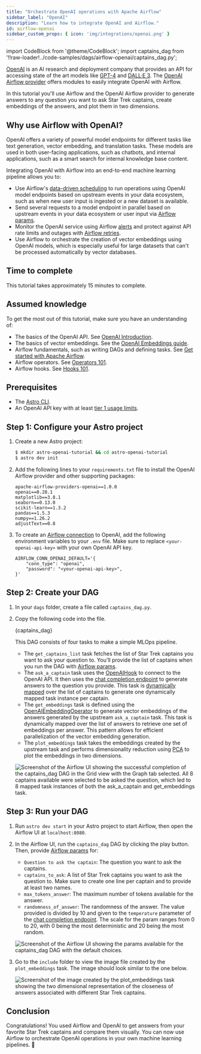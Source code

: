 ```yaml
---
title: "Orchestrate OpenAI operations with Apache Airflow"
sidebar_label: "OpenAI"
description: "Learn how to integrate OpenAI and Airflow."
id: airflow-openai
sidebar_custom_props: { icon: 'img/integrations/openai.png' }
---
```


import CodeBlock from '@theme/CodeBlock';
import captains_dag from '!!raw-loader!../code-samples/dags/airflow-openai/captains_dag.py';

[OpenAI](https://openai.com/) is an AI research and deployment company that provides an API for accessing state of the art models like [GPT-4](https://openai.com/gpt-4) and [DALL·E 3](https://openai.com/dall-e-3). The [OpenAI Airflow provider](https://airflow.apache.org/docs/apache-airflow-providers-openai/stable/index.html) offers modules to easily integrate OpenAI with Airflow.

In this tutorial you'll use Airflow and the OpenAI Airflow provider to generate answers to any question you want to ask Star Trek captains, create embeddings of the answers, and plot them in two dimensions. 

## Why use Airflow with OpenAI?

OpenAI offers a variety of powerful model endpoints for different tasks like text generation, vector embedding, and translation tasks. These models are used in both user-facing applications, such as chatbots, and internal applications, such as a smart search for internal knowledge base content.

Integrating OpenAI with Airflow into an end-to-end machine learning pipeline allows you to:

- Use Airflow's [data-driven scheduling](airflow-datasets.md) to run operations using OpenAI model endpoints based on upstream events in your data ecosystem, such as when new user input is ingested or a new dataset is available.
- Send several requests to a model endpoint in parallel based on upstream events in your data ecosystem or user input via [Airflow params](airflow-params.md).
- Monitor the OpenAI service using Airflow [alerts](error-notifications-in-airflow.md) and protect against API rate limits and outages with [Airflow retries](rerunning-dags.md#automatically-retry-tasks).
- Use Airflow to orchestrate the creation of vector embeddings using OpenAI models, which is especially useful for large datasets that can't be processed automatically by vector databases.

## Time to complete

This tutorial takes approximately 15 minutes to complete.

## Assumed knowledge

To get the most out of this tutorial, make sure you have an understanding of:

- The basics of the OpenAI API. See [OpenAI Introduction](https://platform.openai.com/docs/introduction).
- The basics of vector embeddings. See the [OpenAI Embeddings guide](https://platform.openai.com/docs/guides/embeddings).
- Airflow fundamentals, such as writing DAGs and defining tasks. See [Get started with Apache Airflow](get-started-with-airflow.md).
- Airflow operators. See [Operators 101](what-is-an-operator.md).
- Airflow hooks. See [Hooks 101](what-is-a-hook.md).

## Prerequisites

- The [Astro CLI](https://docs.astronomer.io/astro/cli/get-started).
- An OpenAI API key with at least [tier 1 usage limits](https://platform.openai.com/docs/guides/rate-limits/usage-tiers).

## Step 1: Configure your Astro project

1. Create a new Astro project:

    ```sh
    $ mkdir astro-openai-tutorial && cd astro-openai-tutorial
    $ astro dev init
    ```

2. Add the following lines to your `requirements.txt` file to install the OpenAI Airflow provider and other supporting packages:

    ```text
    apache-airflow-providers-openai==1.0.0
    openai==0.28.1
    matplotlib==3.8.1
    seaborn==0.13.0
    scikit-learn==1.3.2
    pandas==1.5.3
    numpy==1.26.2
    adjustText==0.8
    ```

3. To create an [Airflow connection](connections.md) to OpenAI, add the following environment variables to your `.env` file. Make sure to replace `<your-openai-api-key>` with your own OpenAI API key.

    ```text
    AIRFLOW_CONN_OPENAI_DEFAULT='{
        "conn_type": "openai",
        "password": "<your-openai-api-key>",
    }'
    ```

## Step 2: Create your DAG

1. In your `dags` folder, create a file called `captains_dag.py`.

2. Copy the following code into the file.

    <CodeBlock language="python">{captains_dag}</CodeBlock>

    This DAG consists of four tasks to make a simple MLOps pipeline.

    - The `get_captains_list` task fetches the list of Star Trek captains you want to ask your question to. You'll provide the list of captains when you run the DAG with [Airflow params](airflow-params.md).
    - The `ask_a_captain` task uses the [OpenAIHook](https://airflow.apache.org/docs/apache-airflow-providers-openai/stable/_api/airflow/providers/openai/hooks/openai/index.html) to connect to the OpenAI API. It then uses the [chat completion endpoint](https://platform.openai.com/docs/guides/text-generation/chat-completions-api) to generate answers to the question you provide. This task is [dynamically mapped](dynamic-tasks.md) over the list of captains to generate one dynamically mapped task instance per captain.
    - The `get_embeddings` task is defined using the [OpenAIEmbeddingOperator](https://airflow.apache.org/docs/apache-airflow-providers-openai/stable/operators/openai.html) to generate vector embeddings of the answers generated by the upstream `ask_a_captain` task. This task is dynamically mapped over the list of answers to retrieve one set of embeddings per answer. This pattern allows for efficient parallelization of the vector embedding generation.
    - The `plot_embeddings` task takes the embeddings created by the upstream task and performs dimensionality reduction using [PCA](https://scikit-learn.org/stable/modules/generated/sklearn.decomposition.PCA.html) to plot the embeddings in two dimensions. 

    ![Screenshot of the Airflow UI showing the successful completion of the `captains_dag` DAG in the Grid view with the Graph tab selected. All 8 captains available were selected to be asked the question, which led to 8 mapped task instances of both the `ask_a_captain` and `get_embeddings` task.](/img/tutorials/airflow-openai_dag_completed.png)

## Step 3: Run your DAG

1. Run `astro dev start` in your Astro project to start Airflow, then open the Airflow UI at `localhost:8080`.

2. In the Airflow UI, run the `captains_dag` DAG by clicking the play button. Then, provide [Airflow params](airflow-params.md) for:

    - `Question to ask the captain`: The question you want to ask the captains.
    - `captains_to_ask`: A list of Star Trek captains you want to ask the question to. Make sure to create one line per captain and to provide at least two names.
    - `max_tokens_answer`: The maximum number of tokens available for the answer. 
    - `randomness_of_answer`: The randomness of the answer. The value provided is divided by 10 and given to the `temperature` parameter of the [chat completion endpoint](https://platform.openai.com/docs/guides/text-generation/reproducible-outputs). The scale for the param ranges from 0 to 20, with 0 being the most deterministic and 20 being the most random.

    ![Screenshot of the Airflow UI showing the params available for the `captains_dag` DAG with the default choices.](/img/tutorials/airflow-openai_params.png)

3. Go to the `include` folder to view the image file created by the `plot_embeddings` task. The image should look similar to the one below.

    ![Screenshot of the image created by the `plot_embeddings` task showing the two dimensional representation of the closeness of answers associated with different Star Trek captains.](/img/tutorials/airflow-openai_plot.png)

## Conclusion

Congratulations! You used Airflow and OpenAI to get answers from your favorite Star Trek captains and compare them visually. You can now use Airflow to orchestrate OpenAI operations in your own machine learning pipelines. 🖖

